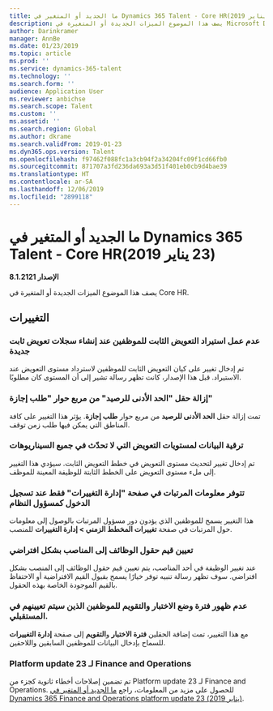 ```yaml
---
title: ما الجديد أو المتغير في Dynamics 365 Talent - Core HR‏ (23 يناير 2019)
description: يصف هذا الموضوع الميزات الجديدة أو المتغيرة في Microsoft Dynamics 365 Talent - Core HR.
author: Darinkramer
manager: AnnBe
ms.date: 01/23/2019
ms.topic: article
ms.prod: ''
ms.service: dynamics-365-talent
ms.technology: ''
ms.search.form: ''
audience: Application User
ms.reviewer: anbichse
ms.search.scope: Talent
ms.custom: ''
ms.assetid: ''
ms.search.region: Global
ms.author: dkrame
ms.search.validFrom: 2019-01-23
ms.dyn365.ops.version: Talent
ms.openlocfilehash: f97462f088fc1a3cb94f2a34204fc09f1cd66fb0
ms.sourcegitcommit: 871707a3fd236da693a3d51f401eb0cb9d4bae39
ms.translationtype: HT
ms.contentlocale: ar-SA
ms.lasthandoff: 12/06/2019
ms.locfileid: "2899118"
---
```

# <a name="whats-new-or-changed-in-dynamics-365-talent---core-hr-january-23-2019"></a>ما الجديد أو المتغير في Dynamics 365 Talent - Core HR‏ (23 يناير 2019)

**الإصدار 8.1.2121**

يصف هذا الموضوع الميزات الجديدة أو المتغيرة في Core HR.

## <a name="changes"></a>التغييرات

### <a name="import-of-employee-fixed-compensation-not-working-when-creating-new-fixed-compensation-records"></a>عدم عمل استيراد التعويض الثابت للموظفين عند إنشاء سجلات تعويض ثابت جديدة
تم إدخال تغيير على كيان التعويض الثابت للموظفين لاسترداد مستوى التعويض عند الاستيراد. قبل هذا الإصدار، كانت تظهر رسالة تشير إلى أن المستوى كان مطلوبًا.

### <a name="remove-the-minimum-balance-field-from-the-time-off-request-dialog-box"></a>إزالة حقل "الحد الأدنى للرصيد" من مربع حوار "طلب إجازة"
تمت إزالة حقل **الحد الأدنى للرصيد** من مربع حوار **طلب إجازة**. يؤثر هذا التغيير على كافة المناطق التي يمكن فيها طلب زمن توقف.

### <a name="data-upgrade-for-compensation-levels-not-updating-in-all-scenarios"></a>ترقية البيانات لمستويات التعويض التي لا تحدّث في جميع السيناريوهات
تم إدخال تغيير لتحديث مستوى التعويض في خطط التعويض الثابت. سيؤدي هذا التغيير إلى ملء مستوى التعويض على الخطط الثابتة للوظيفة المعينة للموظف.

### <a name="payroll-information-in-the-manage-changes-page-is-only-available-when-logged-in-as-system-administrator"></a>تتوفر معلومات المرتبات في صفحة "إدارة التغييرات" فقط عند تسجيل الدخول كمسؤول النظام
هذا التغيير يسمح للموظفين الذي يؤدون دور مسؤول المرتبات بالوصول إلى معلومات حول المرتبات‬ في صفحة **تغييرات المخطط الزمني > إدارة التغييرات** للمنصب.

### <a name="job-fields-default-to-positions"></a>تعيين قيم حقول الوظائف إلى المناصب بشكل افتراضي
عند تغيير الوظيفة في أحد المناصب، يتم تعيين قيم حقول الوظائف إلى المنصب بشكل افتراضي. سوف تظهر رسالة تنبيه توفر خيارًا يسمح بقبول القيم الافتراضية أو الاحتفاظ بالقيم الموجودة الخاصة بهذه الحقول.

### <a name="probation-period-and-calendar-are-not-displayed-for-future-hired-employees"></a>عدم ظهور فترة وضع الاختبار والتقويم للموظفين الذين سيتم تعيينهم في المستقبلي.
مع هذا التغيير، تمت إضافة الحقلين **فترة الاختبار** و**التقويم** إلى صفحة **إدارة التغييرات** للسماح بإدخال البيانات للموظفين السابقين واللاحقين.

### <a name="platform-update-23-for-finance-and-operations"></a>Platform update 23 لـ Finance and Operations
تم تضمين إصلاحات أخطاء ثانوية كجزء من Platform update 23 لـ Finance and Operations. للحصول على مزيد من المعلومات، راجع [ما الجديد أو المتغير في Dynamics 365 Finance and Operations platform update 23 (يناير 2019)](https://docs.microsoft.com/dynamics365/unified-operations/fin-and-ops/get-started/whats-new-platform-update-23). 
